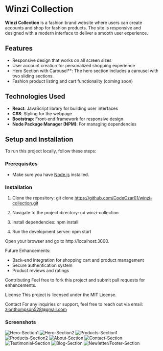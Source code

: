 # Winzi Collection

**Winzi Collection** is a fashion brand website where users can create accounts and shop for fashion products. The site is responsive and designed with a modern interface to deliver a smooth user experience.

## Features
- Responsive design that works on all screen sizes
- User account creation for personalized shopping experience
- Hero Section with Carousel**: The hero section includes a carousel with two sliding sections.
- Fashion product listing and cart functionality (coming soon)

## Technologies Used
- **React**: JavaScript library for building user interfaces
- **CSS**: Styling for the webpage
- **Bootstrap**: Front-end framework for responsive design
- **Node Package Manager (NPM)**: For managing dependencies

## Setup and Installation

To run this project locally, follow these steps:

### Prerequisites
- Make sure you have [Node.js](https://nodejs.org/en/download/) installed.

### Installation
1. Clone the repository:
   git clone https://github.com/CodeCzar01/winzi-collection.git

2. Navigate to the project directory:
   cd winzi-collection

3. Install dependencies:
   npm install

4. Run the development server:
   npm start

Open your browser and go to http://localhost:3000.

Future Enhancements:
- Back-end integration for shopping cart and product management
- Secure authentication system
- Product reviews and ratings

Contributing
Feel free to fork this project and submit pull requests for enhancements.

License
This project is licensed under the MIT License.

Contact
For any inquiries or support, feel free to reach out via email: zionthompson528@gmail.com

### Screenshots
![Hero-Section1](./Assets/ScreenShots/Herosection1.png)
![Hero-Section2](./Assets/ScreenShots/Herosection2.png)
![Products-Section1](./Assets/ScreenShots/Products1.png)
![Products-Section2](./Assets/ScreenShots/Products2.png)
![About-Section](./Assets/ScreenShots/About.png)
![Contact-Section](./Assets/ScreenShots/Contact.png)
![Testimonial-Section](./Assets/ScreenShots/Testimonial.png)
![Blog-Section](./Assets/ScreenShots/Blog.png)
![Newletter/Footer-Section](./Assets/ScreenShots/Newletter-Footer.png)